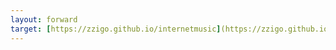 ```yaml
---
layout: forward
target: [https://zzigo.github.io/internetmusic](https://zzigo.github.io/internetmusic)
---
```

